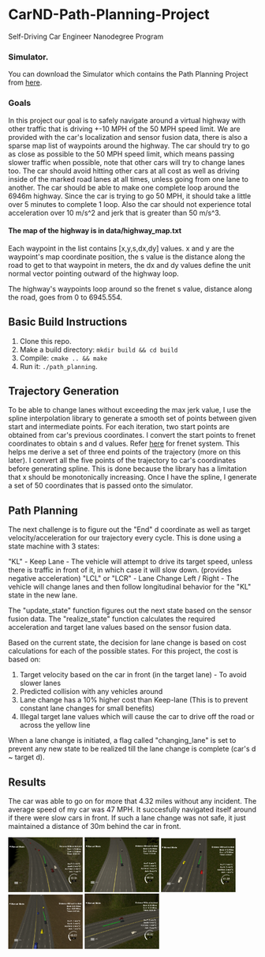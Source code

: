 # CarND-Path-Planning-Project
Self-Driving Car Engineer Nanodegree Program
   
### Simulator.
You can download the Simulator which contains the Path Planning Project from [here](https://github.com/udacity/self-driving-car-sim/releases).

### Goals
In this project our goal is to safely navigate around a virtual highway with other traffic that is driving +-10 MPH of the 50 MPH speed limit. We are provided with the car's localization and sensor fusion data, there is also a sparse map list of waypoints around the highway. The car should try to go as close as possible to the 50 MPH speed limit, which means passing slower traffic when possible, note that other cars will try to change lanes too. The car should avoid hitting other cars at all cost as well as driving inside of the marked road lanes at all times, unless going from one lane to another. The car should be able to make one complete loop around the 6946m highway. Since the car is trying to go 50 MPH, it should take a little over 5 minutes to complete 1 loop. Also the car should not experience total acceleration over 10 m/s^2 and jerk that is greater than 50 m/s^3.

#### The map of the highway is in data/highway_map.txt
Each waypoint in the list contains  [x,y,s,dx,dy] values. x and y are the waypoint's map coordinate position, the s value is the distance along the road to get to that waypoint in meters, the dx and dy values define the unit normal vector pointing outward of the highway loop.

The highway's waypoints loop around so the frenet s value, distance along the road, goes from 0 to 6945.554.

## Basic Build Instructions

1. Clone this repo.
2. Make a build directory: `mkdir build && cd build`
3. Compile: `cmake .. && make`
4. Run it: `./path_planning`.

## Trajectory Generation
To be able to change lanes without exceeding the max jerk value, I use the spline interpolation library to generate a smooth set of points between given start and intermediate points. For each iteration, two start points are obtained from car's previous coordinates. I convert the start points to frenet coordinates to obtain s and d values. Refer [here](https://en.wikipedia.org/wiki/Frenet%E2%80%93Serret_formulas) for frenet system. This helps me derive a set of three end points of the trajectory (more on this later). I convert all the five points of the trajectory to car's coordinates before generating spline. This is done because the library has a limitation that x should be monotonically increasing. Once I have the spline, I generate a set of 50 coordinates that is passed onto the simulator.

## Path Planning
The next challenge is to figure out the "End" d coordinate as well as target velocity/acceleration for our trajectory every cycle. This is done using a state machine with 3 states:


"KL" - Keep Lane
     - The vehicle will attempt to drive its target speed, unless there is 
       traffic in front of it, in which case it will slow down. (provides negative acceleration)
"LCL" or "LCR" - Lane Change Left / Right
     - The vehicle will change lanes and then follow longitudinal
       behavior for the "KL" state in the new lane.

The "update_state" function figures out the next state based on the sensor fusion data. The "realize_state" function calculates the required acceleration and target lane values based on the sensor fusion data. 

Based on the current state, the decision for lane change is based on cost calculations for each of the possible states. For this project, the cost is based on: 

1. Target velocity based on the car in front (in the target lane) - To avoid slower lanes
2. Predicted collision with any vehicles around
3. Lane change has a 10% higher cost than Keep-lane (This is to prevent constant lane changes for small benefits)
4. Illegal target lane values which will cause the car to drive off the road or across the yellow line

When a lane change is initiated, a flag called "changing_lane" is set to prevent any new state to be realized till the lane change is complete (car's d ~ target d). 

## Results

The car was able to go on for more that 4.32 miles without any incident. The average speed of my car was 47 MPH. It succesfully navigated itself around if there were slow cars in front. If such a lane change was not safe, it just maintained a distance of 30m behind the car in front.


<img src="https://github.com/bhatiaabhishek/CarND-Path_Planning/blob/master/images/Car_Img_1.png" width="30%">

<img src="https://github.com/bhatiaabhishek/CarND-Path_Planning/blob/master/images/Car_Img_2.png" width="30%">

<img src="https://github.com/bhatiaabhishek/CarND-Path_Planning/blob/master/images/Car_Img_3.png" width="30%">

<img src="https://github.com/bhatiaabhishek/CarND-Path_Planning/blob/master/images/Car_Img_4.png" width="30%">

<img src="https://github.com/bhatiaabhishek/CarND-Path_Planning/blob/master/images/Car_Img_5.png" width="30%">



